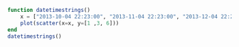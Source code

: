 ```julia
function datetimestrings()
    x = ["2013-10-04 22:23:00", "2013-11-04 22:23:00", "2013-12-04 22:23:00"]
    plot(scatter(x=x, y=[1 ,3, 6]))
end
datetimestrings()
```


<div id="d49e0849-ec0c-4bae-b89b-780e62832109" class="plotly-graph-div"></div>

<script>
    window.PLOTLYENV=window.PLOTLYENV || {};
    window.PLOTLYENV.BASE_URL="https://plot.ly";
    Plotly.newPlot('d49e0849-ec0c-4bae-b89b-780e62832109', [{"y":[1,3,6],"type":"scatter","x":["2013-10-04 22:23:00","2013-11-04 22:23:00","2013-12-04 22:23:00"]}],
               {"margin":{"l":50,"b":60,"r":50,"t":60}}, {showLink: false});

 </script>



